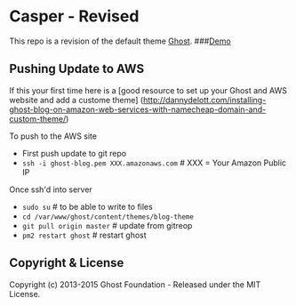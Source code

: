 # Casper - Revised

This repo is a revision of the default theme [Ghost](http://github.com/tryghost/ghost/).
###[Demo](http://chrisdemeke.com/)

## Pushing Update to AWS

If this your first time here is a [good resource to set up your Ghost and AWS website and add a custome theme] (http://dannydelott.com/installing-ghost-blog-on-amazon-web-services-with-namecheap-domain-and-custom-theme/)


To push to the AWS site
- First push update to git repo
- `ssh -i ghost-blog.pem XXX.amazonaws.com`  # XXX = Your Amazon Public IP

Once ssh'd into server 
- `sudo su` # to be able to write to files 
- `cd /var/www/ghost/content/themes/blog-theme`
- `git pull origin master` # update from gitreop
- `pm2 restart ghost` # restart ghost


## Copyright & License

Copyright (c) 2013-2015 Ghost Foundation - Released under the MIT License.